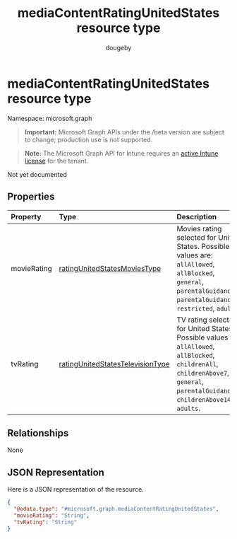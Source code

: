 ﻿---
title: "mediaContentRatingUnitedStates resource type"
description: "Not yet documented"
author: "dougeby"
localization_priority: Normal
ms.prod: "intune"
doc_type: resourcePageType
---

# mediaContentRatingUnitedStates resource type

Namespace: microsoft.graph

> **Important:** Microsoft Graph APIs under the /beta version are subject to change; production use is not supported.

> **Note:** The Microsoft Graph API for Intune requires an [active Intune license](https://go.microsoft.com/fwlink/?linkid=839381) for the tenant.

Not yet documented

## Properties

| Property    | Type                                                                                                     | Description                                                                                                                                                                         |
| :---------- | :------------------------------------------------------------------------------------------------------- | :---------------------------------------------------------------------------------------------------------------------------------------------------------------------------------- |
| movieRating | [ratingUnitedStatesMoviesType](../resources/intune-deviceconfig-ratingunitedstatesmoviestype.md)         | Movies rating selected for United States. Possible values are: `allAllowed`, `allBlocked`, `general`, `parentalGuidance`, `parentalGuidance13`, `restricted`, `adults`.             |
| tvRating    | [ratingUnitedStatesTelevisionType](../resources/intune-deviceconfig-ratingunitedstatestelevisiontype.md) | TV rating selected for United States. Possible values are: `allAllowed`, `allBlocked`, `childrenAll`, `childrenAbove7`, `general`, `parentalGuidance`, `childrenAbove14`, `adults`. |

## Relationships

None

## JSON Representation

Here is a JSON representation of the resource.

<!-- {
  "blockType": "resource",
  "@odata.type": "microsoft.graph.mediaContentRatingUnitedStates"
}
-->

```json
{
  "@odata.type": "#microsoft.graph.mediaContentRatingUnitedStates",
  "movieRating": "String",
  "tvRating": "String"
}
```
